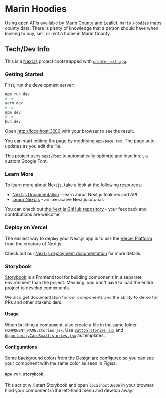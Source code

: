 # Marin Hoodies


Using open APIs available by [Marin County](https://data.marincounty.org/) and [Leaflet](https://leafletjs.com/), `Marin Hoodies` maps county data. There is plenty of knowledge that a person should have when looking to buy, sell, or rent a home in Marin County.

## Tech/Dev Info
This is a [Next.js](https://nextjs.org/) project bootstrapped with [`create-next-app`](https://github.com/vercel/next.js/tree/canary/packages/create-next-app).

### Getting Started

First, run the development server:

```bash
npm run dev
# or
yarn dev
# or
npm dev
# or
bun dev
```

Open [http://localhost:3000](http://localhost:3000) with your browser to see the result.

You can start editing the page by modifying `app/page.tsx`. The page auto-updates as you edit the file.

This project uses [`next/font`](https://nextjs.org/docs/basic-features/font-optimization) to automatically optimize and load Inter, a custom Google Font.

### Learn More

To learn more about Next.js, take a look at the following resources:

- [Next.js Documentation](https://nextjs.org/docs) - learn about Next.js features and API.
- [Learn Next.js](https://nextjs.org/learn) - an interactive Next.js tutorial.

You can check out [the Next.js GitHub repository](https://github.com/vercel/next.js/) - your feedback and contributions are welcome!

### Deploy on Vercel

The easiest way to deploy your Next.js app is to use the [Vercel Platform](https://vercel.com/new?utm_medium=default-template&filter=next.js&utm_source=create-next-app&utm_campaign=create-next-app-readme) from the creators of Next.js.

Check out our [Next.js deployment documentation](https://nextjs.org/docs/deployment) for more details.

### Storybook
[Storybook](https://storybook.js.org/) is a Frontend tool for building components in a separate environment than the project. Meaning, you don't have to load the entire project to develop components.

We also get documentation for our components and the ability to demo for PRs and other stakeholders.

#### Usage
When building a component, also create a file in the same folder `COMPONENT_NAME.stories.jsx`. Use [`Button.stories.jsx`](src/reactComponents/sharedComponents/Button/Button.stories.jsx) and [`OpportunityCardSmall.stories.jsx`](src/reactComponents/OpportunityCardSmall/OpportunityCardSmall.stories.jsx) as templates.

#### Configurations
Some background colors from the Design are configured so you can see your component with the same color as seen in Figma.

#### `npm run storybook`
This script will start Storybook and open `localhost:6006` in your browser. Find your component in the left-hand menu and develop away.